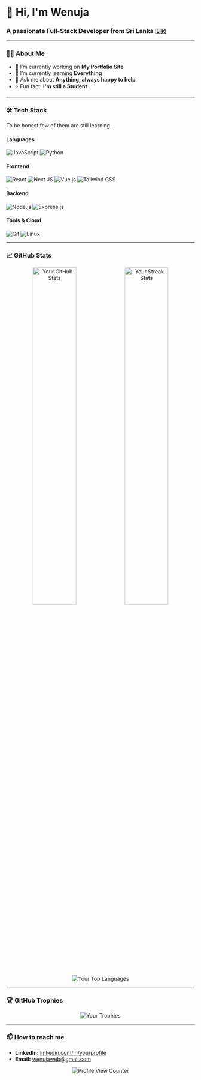 <h1>👋 Hi, I'm Wenuja</h1>
<h3>A passionate Full-Stack Developer from Sri Lanka 🇱🇰</h3>

---

### 👨‍💻 About Me

- 🔭 I’m currently working on **My Portfolio Site**
- 🌱 I’m currently learning **Everything**
- 💬 Ask me about **Anything, always happy to help**
- ⚡ Fun fact: **I'm still a Student**

---

### 🛠️ Tech Stack
To be honest few of them are still learning..

#### **Languages**
![JavaScript](https://lucide.dev/framework-logos/js.svg)
![Python](https://img.shields.io/badge/Python-3776AB?style=for-the-badge&logo=python&logoColor=white)

#### **Frontend**
![React](https://img.shields.io/badge/React-20232A?style=for-the-badge&logo=react&logoColor=61DAFB)
![Next JS](https://img.shields.io/badge/Next.js-000000?style=for-the-badge&logo=nextdotjs&logoColor=white)
![Vue.js](https://img.shields.io/badge/Vue.js-4FC08D?style=for-the-badge&logo=vuedotjs&logoColor=white)
![Tailwind CSS](https://img.shields.io/badge/Tailwind_CSS-38B2AC?style=for-the-badge&logo=tailwind-css&logoColor=white)

#### **Backend**
![Node.js](https://img.shields.io/badge/Node.js-339933?style=for-the-badge&logo=nodedotjs&logoColor=white)
![Express.js](https://img.shields.io/badge/Express.js-000000?style=for-the-badge&logo=express&logoColor=white)

#### **Tools & Cloud**
![Git](https://img.shields.io/badge/Git-F05032?style=for-the-badge&logo=git&logoColor=white)
![Linux](https://img.shields.io/badge/Linux-FCC624?style=for-the-badge&logo=linux&logoColor=black)

---

### 📈 GitHub Stats

<p align="center">
  <img src="https://github-readme-stats.vercel.app/api?username=CodeByWenuja&show_icons=true&theme=radical&hide_border=true" alt="Your GitHub Stats" width="48%" />
  <img src="https://github-readme-streak-stats.herokuapp.com/?user=CodeByWenuja&theme=radical&hide_border=true" alt="Your Streak Stats" width="48%" />
</p>

<p align="center">
  <img src="https://github-readme-stats.vercel.app/api/top-langs/?username=CodeByWenuja&layout=compact&theme=radical&hide_border=true" alt="Your Top Languages" />
</p>

---

### 🏆 GitHub Trophies

<p align="center">
  <img src="https://github-profile-trophy.vercel.app/?username=CodeByWenuja&theme=radical&no-frame=true&row=1&column=7" alt="Your Trophies" />
</p>

---

### 📫 How to reach me

- **LinkedIn:** [linkedin.com/in/yourprofile](https://linkedin.com/in/yourprofile)
- **Email:** wenujaweb@gmail.com

<p align="center">
  <img src="https://komarev.com/ghpvc/?username=CodeByWenuja&label=Profile%20Views&color=0e75b6&style=flat" alt="Profile View Counter" />
</p>
